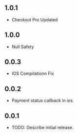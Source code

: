 ## 1.0.1

* Checkout Pro Updated

## 1.0.0

* Null Safety

## 0.0.3

* IOS Compilationn Fix

## 0.0.2

* Payment status callback in ios


## 0.0.1

* TODO: Describe initial release.
